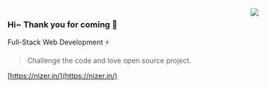 <img align="right" src="https://github-readme-stats.vercel.app/api?username=NiZerin&show_icons=true&icon_color=805AD5&text_color=718096&bg_color=ffffff&hide_title=true" />

### Hi~ Thank you for coming 👋

Full-Stack Web Development :zap:

> Challenge the code and love open source project.

[https://nizer.in/](https://nizer.in/)

